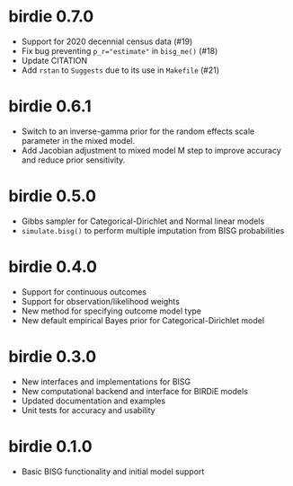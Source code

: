 # birdie 0.7.0

* Support for 2020 decennial census data (#19)
* Fix bug preventing `p_r="estimate"` in `bisg_me()` (#18)
* Update CITATION
* Add `rstan` to `Suggests` due to its use in `Makefile` (#21)

# birdie 0.6.1

* Switch to an inverse-gamma prior for the random effects scale parameter in 
  the mixed model.
* Add Jacobian adjustment to mixed model M step to improve accuracy and reduce
  prior sensitivity.

# birdie 0.5.0

* Gibbs sampler for Categorical-Dirichlet and Normal linear models
* `simulate.bisg()` to perform multiple imputation from BISG probabilities

# birdie 0.4.0

* Support for continuous outcomes
* Support for observation/likelihood weights
* New method for specifying outcome model type
* New default empirical Bayes prior for Categorical-Dirichlet model

# birdie 0.3.0

* New interfaces and implementations for BISG
* New computational backend and interface for BIRDiE models
* Updated documentation and examples
* Unit tests for accuracy and usability

# birdie 0.1.0

* Basic BISG functionality and initial model support
